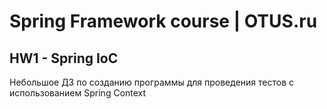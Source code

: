 # Spring Framework course | OTUS.ru

## HW1 - Spring IoC
Небольшое ДЗ по созданию программы для проведения тестов с 
использованием Spring Context